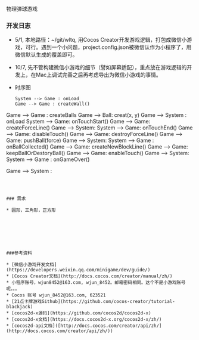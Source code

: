 物理弹球游戏

### 开发日志

* 5/1, 本地路径：~/git/wltq, 用Cocos Creator开发游戏逻辑，打包成微信小游戏，可行。遇到一个小问题，project.config.json被微信认作为小程序了，用微信默认生成的覆盖即可。

* 10/7, 先不管构建微信小游戏的细节（譬如屏幕适配），重点放在游戏逻辑的开发上，在Mac上调试完善之后再考虑导出为微信小游戏的事情。

* 时序图

  ``` sequence
  System --> Game : onLoad
  Game --> Game : createWall()
Game --> Game : createBalls
  Game --> Ball: creat(x, y)
  Game --> System : onLoad
  System --> Game: onTouchStart()
  Game --> Game: createForceLine()
  Game --> System: 
  System --> Game: onTouchEnd()
  Game --> Game: disableTouch()
  Game --> Game: destroyForceLine()
  Game --> Game: pushBall(force)
  Game --> System: 
  System --> Game : onBallCollected()
  Game --> Game: createNewBlockLine()
  Game --> Game: keepBallOrDestoryBall()
  Game --> Game: enableTouch()
  Game --> System: 
  System --> Game : onGameOver()
  
  Game --> System :
  
  
  
  ```
  
  

### 需求

* 圆形，三角形，正方形







###参考资料

* [微信小游戏开发文档](https://developers.weixin.qq.com/minigame/dev/guide/)
* [Cocos Creator文档](http://docs.cocos.com/creator/manual/zh/)
* 小程序账号，wjun8452@163.com, wjun_8452。邮箱密码相同。这个不是小游戏账号呢。。。
* Cocos 账号 wjun_8452@163.com, 623521
* [21点卡牌游戏Github](https://github.com/cocos-creator/tutorial-blackjack)
* [cocos2d-x源码](https://github.com/cocos2d/cocos2d-x)
* [cocos2d-x文档](https://docs.cocos2d-x.org/cocos2d-x/zh/)
* [cocos2d-api文档]([http://docs.cocos.com/creator/api/zh/](http://docs.cocos.com/creator/api/zh/))

